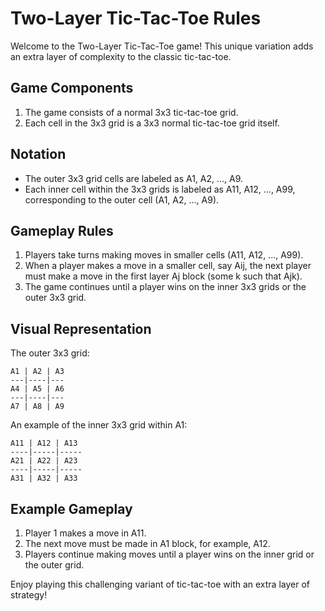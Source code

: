 
# Two-Layer Tic-Tac-Toe Rules

Welcome to the Two-Layer Tic-Tac-Toe game! This unique variation adds an extra layer of complexity to the classic tic-tac-toe.

## Game Components

1. The game consists of a normal 3x3 tic-tac-toe grid.
2. Each cell in the 3x3 grid is a 3x3 normal tic-tac-toe grid itself.

## Notation

- The outer 3x3 grid cells are labeled as A1, A2, ..., A9.
- Each inner cell within the 3x3 grids is labeled as A11, A12, ..., A99, corresponding to the outer cell (A1, A2, ..., A9).

## Gameplay Rules

1. Players take turns making moves in smaller cells (A11, A12, ..., A99).
2. When a player makes a move in a smaller cell, say Aij, the next player must make a move in the first layer Aj block (some k such that Ajk).
3. The game continues until a player wins on the inner 3x3 grids or the outer 3x3 grid.

## Visual Representation

The outer 3x3 grid:

```
A1 | A2 | A3
---|----|---
A4 | A5 | A6
---|----|---
A7 | A8 | A9
```

An example of the inner 3x3 grid within A1:

```
A11 | A12 | A13
----|-----|-----
A21 | A22 | A23
----|-----|-----
A31 | A32 | A33
```

## Example Gameplay

1. Player 1 makes a move in A11.
2. The next move must be made in A1 block, for example, A12.
3. Players continue making moves until a player wins on the inner grid or the outer grid.

Enjoy playing this challenging variant of tic-tac-toe with an extra layer of strategy!
